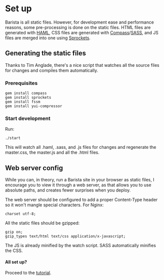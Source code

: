 # Set up

Barista is all static files. However, for development ease and
performance reasons, some pre-processing is done on the static
files. HTML files are generated with [HAML](http://haml-lang.com/),
CSS files are generated with
[Compass](http://compass-style.org)/[SASS](http://sass-lang.com/), and
JS files are merged into one using
[Sprockets](http://getsprockets.org/).

## Generating the static files

Thanks to Tim Anglade, there's a nice script that watches all the
source files for changes and compiles them automatically.

### Prerequisites

    gem install compass
    gem install sprockets
    gem install fssm
    gem install yui-compressor

### Start development

Run:

    ./start

This will watch all .haml, .sass, and .js files for changes and
regenerate the master.css, the master.js and all the .html files.

## Web server config

While you can, in theory, run a Barista site in your browser as
static files, I encourage you to view it through a web server, as
that allows you to use absolute paths, and creates fewer surprises
when you deploy.

The web server should be configured to add a proper Content-Type
header so it won't mangle special characters. For Nginx:

    charset utf-8;

All the static files should be gzipped:

    gzip on;
    gzip_types text/html text/css application/x-javascript;

The JS is already minified by the watch script. SASS automatically minifies the CSS.

#### All set up?

Proceed to the [tutorial](#/tutorial).